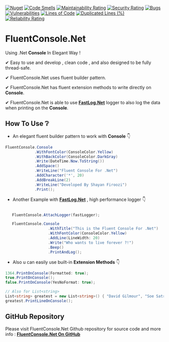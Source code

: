 [![Nuget](https://img.shields.io/nuget/v/FluentConsole.Net)](https://www.nuget.org/packages/FluentConsole.Net/#readme-body-tab)
[![Code Smells](https://sonarcloud.io/api/project_badges/measure?project=ShayanFiroozi_FluentConsole.Net&metric=code_smells)](https://sonarcloud.io/summary/new_code?id=ShayanFiroozi_FluentConsole.Net)
[![Maintainability Rating](https://sonarcloud.io/api/project_badges/measure?project=ShayanFiroozi_FluentConsole.Net&metric=sqale_rating)](https://sonarcloud.io/summary/new_code?id=ShayanFiroozi_FluentConsole.Net)
[![Security Rating](https://sonarcloud.io/api/project_badges/measure?project=ShayanFiroozi_FluentConsole.Net&metric=security_rating)](https://sonarcloud.io/summary/new_code?id=ShayanFiroozi_FluentConsole.Net)
[![Bugs](https://sonarcloud.io/api/project_badges/measure?project=ShayanFiroozi_FluentConsole.Net&metric=bugs)](https://sonarcloud.io/summary/new_code?id=ShayanFiroozi_FluentConsole.Net)
[![Vulnerabilities](https://sonarcloud.io/api/project_badges/measure?project=ShayanFiroozi_FluentConsole.Net&metric=vulnerabilities)](https://sonarcloud.io/summary/new_code?id=ShayanFiroozi_FluentConsole.Net)
[![Lines of Code](https://sonarcloud.io/api/project_badges/measure?project=ShayanFiroozi_FluentConsole.Net&metric=ncloc)](https://sonarcloud.io/summary/new_code?id=ShayanFiroozi_FluentConsole.Net)
[![Duplicated Lines (%)](https://sonarcloud.io/api/project_badges/measure?project=ShayanFiroozi_FluentConsole.Net&metric=duplicated_lines_density)](https://sonarcloud.io/summary/new_code?id=ShayanFiroozi_FluentConsole.Net)
[![Reliability Rating](https://sonarcloud.io/api/project_badges/measure?project=ShayanFiroozi_FluentConsole.Net&metric=reliability_rating)](https://sonarcloud.io/summary/new_code?id=ShayanFiroozi_FluentConsole.Net)

# FluentConsole.Net

Using .Net **Console** In Elegant Way ! 
 
✔ Easy to use and develop , clean code , and also designed to be fully thread-safe.  
 
✔ FluentConsole.Net uses fluent builder pattern.  
 
✔ FluentConsole.Net has fluent extension methods to write directly on **Console**.

✔ FluentConsole.Net is able to use [**FastLog.Net**](https://github.com/ShayanFiroozi/FastLog.Net) logger to also log the data when printing on the **Console**.  


 
## **How To Use ❔**  
 - An elegant fluent builder pattern to work with **Console** 👇   
 
 ```csharp
 FluentConsole.Console
              .WithFontColor(ConsoleColor.Yellow)
              .WithBackColor(ConsoleColor.DarkGray)
              .Write(DateTime.Now.ToString())
              .AddSpace()
              .WriteLine("Fluent Console For .Net")
              .AddCharacter('*', 20)
              .AddBreakLine(2)
              .WriteLine("Developed By Shayan Firoozi")
              .Print();
 ```   

 - Another Example with  [**FastLog.Net**](https://github.com/ShayanFiroozi/FastLog.Net) , high performance logger 👇  


 ```csharp

    FluentConsole.AttachLogger(fastLogger);

    FluentConsole.Console
                    .WithTitle("This is the Fluent Console For .Net")
                    .WithFontColor(ConsoleColor.Yellow)
                    .AddLine(LineWidth: 20)
                    .Write("Who wants to live forever ?!")
                    .Beep()
                    .PrintAndLog();
 ```   
 
  - Also u can easily use built-in **Extension Methods** 👇   


 ```csharp
1364.PrintOnConsole(Formatted: true);
true.PrintOnConsole();
false.PrintOnConsole(YesNoFormat: true);
 
 // Also for List<string>
List<string> greatest = new List<string>() { "David Gilmour", "Soe Satriani", "Stevie Ray Vaughan", "Slash !", "Paul Mccartney" };
greatest.PrintLineOnConsole();
 
```  

 
## GitHub Repository
Please visit FluentConsole.Net Github repository for source code and more info : [**FluentConsole.Net On GitHub**](https://github.com/ShayanFiroozi/FluentConsole.Net)
